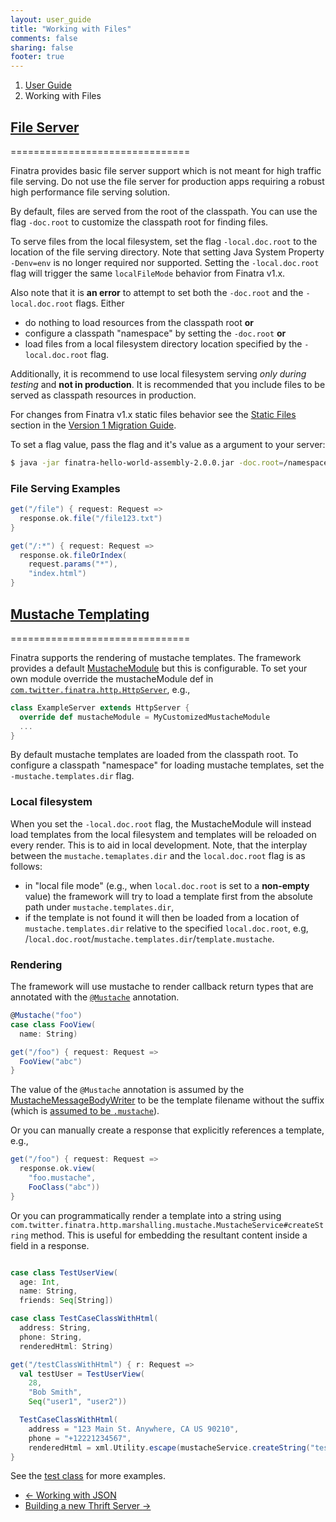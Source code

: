 ```yaml
---
layout: user_guide
title: "Working with Files"
comments: false
sharing: false
footer: true
---
```


<ol class="breadcrumb">
  <li><a href="/finatra/user-guide">User Guide</a></li>
  <li class="active">Working with Files</li>
</ol>

## <a class="anchor" name="file-server" href="#file-server">File Server</a>
===============================

Finatra provides basic file server support which is not meant for high traffic file serving. Do not use the file server for production apps requiring a robust high performance file serving solution.

By default, files are served from the root of the classpath. You can use the flag `-doc.root` to customize the classpath root for finding files.

To serve files from the local filesystem, set the flag `-local.doc.root` to the location of the file serving directory. Note that setting Java System Property `-Denv=env` is no longer required nor supported. Setting the `-local.doc.root` flag will trigger the same `localFileMode` behavior from Finatra v1.x.

Also note that it is **an error** to attempt to set both the `-doc.root` and the `-local.doc.root` flags. Either

- do nothing to load resources from the classpath root **or**
- configure a classpath "namespace" by setting the `-doc.root` **or**
- load files from a local filesystem directory location specified by the `-local.doc.root` flag.

Additionally, it is recommend to use local filesystem serving *only during testing* and **not in production**. It is recommended that you include files to be served as classpath resources in production.

For changes from Finatra v1.x static files behavior see the [Static Files](https://github.com/twitter/finatra/blob/master/http/Version1MigrationGuide.md#v1-static-files) section in the [Version 1 Migration Guide](https://github.com/twitter/finatra/blob/master/http/Version1MigrationGuide.md).


To set a flag value, pass the flag and it's value as a argument to your server:

```bash
$ java -jar finatra-hello-world-assembly-2.0.0.jar -doc.root=/namespace
```

### File Serving Examples

```scala
get("/file") { request: Request =>
  response.ok.file("/file123.txt")
}

get("/:*") { request: Request =>
  response.ok.fileOrIndex(
    request.params("*"),
    "index.html")
}
```
<div></div>

## <a class="anchor" name="mustache" href="#mustache">Mustache Templating</a>
===============================

Finatra supports the rendering of mustache templates. The framework provides a default [MustacheModule](https://github.com/twitter/finatra/blob/master/http/src/main/scala/com/twitter/finatra/http/modules/MustacheModule.scala) but this is configurable. To set your own module override the mustacheModule def in [`com.twitter.finatra.http.HttpServer`](https://github.com/twitter/finatra/blob/master/http/src/main/scala/com/twitter/finatra/http/HttpServer.scala#L63), e.g.,

```scala
class ExampleServer extends HttpServer {
  override def mustacheModule = MyCustomizedMustacheModule
  ...
}
```
<div></div>

By default mustache templates are loaded from the classpath root. To configure a classpath "namespace" for loading mustache templates, set the `-mustache.templates.dir` flag.

### Local filesystem

When you set the `-local.doc.root` flag, the MustacheModule will instead load templates from the local filesystem and templates will be reloaded on every render. This is to aid in local development. Note, that the interplay between the `mustache.temaplates.dir` and the `local.doc.root` flag is as follows:

  - in "local file mode" (e.g., when `local.doc.root` is set to a **non-empty** value) the framework will try to load a template first from the absolute path under `mustache.templates.dir`,
  - if the template is not found it will then be loaded from a location of `mustache.templates.dir` relative to the specified `local.doc.root`, e.g, /`local.doc.root`/`mustache.templates.dir`/`template.mustache`.


### Rendering

The framework will use mustache to render callback return types that are annotated with the [`@Mustache`](https://github.com/twitter/finatra/blob/master/http/src/main/java/com/twitter/finatra/response/Mustache.java) annotation.

```scala
@Mustache("foo")
case class FooView(
  name: String)

get("/foo") { request: Request =>
  FooView("abc")
}
```
<div></div>

The value of the `@Mustache` annotation is assumed by the [MustacheMessageBodyWriter](https://github.com/twitter/finatra/blob/master/http/src/main/scala/com/twitter/finatra/http/internal/marshalling/mustache/MustacheMessageBodyWriter.scala) to be the template filename without the suffix (which is [assumed to be `.mustache`](https://github.com/twitter/finatra/blob/master/http/src/main/scala/com/twitter/finatra/http/internal/marshalling/mustache/MustacheMessageBodyWriter.scala#L32)).

Or you can manually create a response that explicitly references a template, e.g.,

```scala
get("/foo") { request: Request =>
  response.ok.view(
    "foo.mustache",
    FooClass("abc"))
}
```
<div></div>

Or you can programmatically render a template into a string using `com.twitter.finatra.http.marshalling.mustache.MustacheService#createString` method. This is useful for embedding the resultant content inside a field in a response.

```scala

case class TestUserView(
  age: Int,
  name: String,
  friends: Seq[String])

case class TestCaseClassWithHtml(
  address: String,
  phone: String,
  renderedHtml: String)

get("/testClassWithHtml") { r: Request =>
  val testUser = TestUserView(
    28,
    "Bob Smith",
    Seq("user1", "user2"))

  TestCaseClassWithHtml(
    address = "123 Main St. Anywhere, CA US 90210",
    phone = "+12221234567",
    renderedHtml = xml.Utility.escape(mustacheService.createString("testHtml.mustache", testUser)))
}
```
<div></div>

See the [test class](https://github.com/twitter/finatra/blob/master/http/src/test/scala/com/twitter/finatra/http/integration/doeverything/test/DoEverythingServerFeatureTest.scala#L1282) for more examples.


<nav>
  <ul class="pager">
    <li class="previous"><a href="/finatra/user-guide/json"><span aria-hidden="true">&larr;</span>&nbsp;Working&nbsp;with&nbsp;JSON</a></li>
    <li class="next"><a href="/finatra/user-guide/build-new-thrift-server">Building&nbsp;a&nbsp;new&nbsp;Thrift&nbsp;Server&nbsp;<span aria-hidden="true">&rarr;</span></a></li>
  </ul>
</nav>
